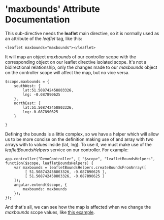 'maxbounds' Attribute Documentation
===================================

This sub-directive needs the **leaflet** main directive, so it is normally used as an attribute of the *leaflet* tag, like this:

```
<leaflet maxbounds="maxbounds"></leaflet>
```

It will map an object _maxbounds_ of our controller scope with the corresponding object on our leaflet directive isolated scope. It's not a bidirectional relationship, only the changes made to our _maxbounds_ object on the controller scope will affect the map, but no vice versa.

```
$scope.maxbounds = {
    southWest: {
        lat:51.508742458803326,
        lng: -0.087890625
    },
    northEast: {
        lat:51.508742458803326,
        lng:-0.087890625
    }

}
```

Defining the bounds is a little complex, so we have a helper which will allow us to be more concise on the definition making use of and array with two arrays with to values inside (lat, lng). To use it, we must make use of the _leafletBoundsHelpers_ service on our controller. For example:

```
app.controller("DemoController", [ "$scope", "leafletBoundsHelpers", function($scope, leafletBoundsHelpers) {
    var maxbounds = leafletBoundsHelpers.createBoundsFromArray([
         [ 51.508742458803326, -0.087890625 ],
         [ 51.508742458803326, -0.087890625 ]
    ]);
    angular.extend($scope, {
        maxbounds: maxbounds
    });
});
```

And that's all, we can see how the map is affected when we change the _maxbounds_ scope values, like [this example](http://tombatossals.github.io/angular-leaflet/examples/maxbounds-example.html).
